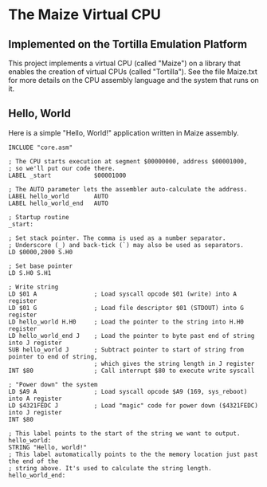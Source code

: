 # The Maize Virtual CPU 
## Implemented on the Tortilla Emulation Platform

This project implements a virtual CPU (called "Maize") on a library that enables the creation of virtual CPUs (called "Tortilla"). 
See the file Maize.txt for more details on the CPU assembly language and the system that runs on it.

## Hello, World

Here is a simple "Hello, World!" application written in Maize assembly.

    INCLUDE "core.asm"

    ; The CPU starts execution at segment $00000000, address $00001000, 
    ; so we'll put our code there.
    LABEL _start            $00001000   

    ; The AUTO parameter lets the assembler auto-calculate the address.
    LABEL hello_world       AUTO
    LABEL hello_world_end   AUTO

    ; Startup routine
    _start:

    ; Set stack pointer. The comma is used as a number separator. 
    ; Underscore (_) and back-tick (`) may also be used as separators.
    LD $0000,2000 S.H0

    ; Set base pointer
    LD S.H0 S.H1

    ; Write string
    LD $01 A                ; Load syscall opcode $01 (write) into A register
    LD $01 G                ; Load file descriptor $01 (STDOUT) into G register
    LD hello_world H.H0     ; Load the pointer to the string into H.H0 register
    LD hello_world_end J    ; Load the pointer to byte past end of string into J register
    SUB hello_world J       ; Subtract pointer to start of string from pointer to end of string,
                            ; which gives the string length in J register
    INT $80                 ; Call interrupt $80 to execute write syscall

    ; "Power down" the system
    LD $A9 A                ; Load syscall opcode $A9 (169, sys_reboot) into A register
    LD $4321FEDC J          ; Load "magic" code for power down ($4321FEDC) into J register
    INT $80

    ; This label points to the start of the string we want to output.
    hello_world: 
    STRING "Hello, world!"
    ; This label automatically points to the the memory location just past the end of the 
    ; string above. It's used to calculate the string length.
    hello_world_end:
